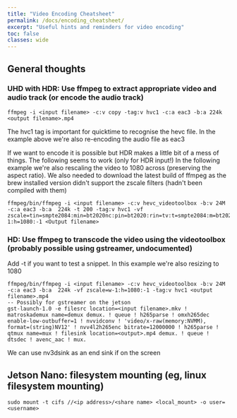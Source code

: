 ```yaml
---
title: "Video Encoding Cheatsheet"
permalink: /docs/encoding_cheatsheet/
excerpt: "Useful hints and reminders for video encoding"
toc: false
classes: wide
---
```

## General thoughts

### UHD with HDR:  Use ffmpeg to extract appropriate video and audio track (or encode the audio track)
```
ffmpeg -i <input filename> -c:v copy -tag:v hvc1 -c:a eac3 -b:a 224k <output filename>.mp4
```
The hvc1 tag is important for quicktime to recognise the hevc file.  In the example above we're also re-encoding the audio file as eac3

If we want to encode it is possible but HDR makes a little bit of a mess of things.  The following seems to work (only for HDR input!) In the following example we're also rescaling the video to 1080 across (preserving the aspect ratio).  We also needed to download the latest build of ffmpeg as the brew installed version didn't support the zscale filters (hadn't been compiled with them)

```
ffmpeg/bin/ffmpeg -i <input filename> -c:v hevc_videotoolbox -b:v 24M -c:a eac3 -b:a  224k -t 200 -tag:v hvc1 -vf zscale=tin=smpte2084:min=bt2020nc:pin=bt2020:rin=tv:t=smpte2084:m=bt2020nc:p=bt2020:r=tv,zscale=t=linear:npl=100,format=gbrpf32le,zscale=p=bt709,tonemap=tonemap=hable:desat=0,zscale=t=bt709:m=bt709:r=tv,colormatrix=bt709:bt601,zscale=w-1:h=1080:-1 <Output filename>
```

### HD:  Use ffmpeg to transcode the video using the videotoolbox (probably possible using gstreamer, undocumented)

Add -t <seconds> if you want to test a snippet.  In this example we're also resizing to 1080

```
ffmpeg/bin/ffmpeg -i <input filename> -c:v hevc_videotoolbox -b:v 24M -c:a eac3 -b:a  224k -vf zscale=w-1:h=1080:-1 -tag:v hvc1 <output filename>.mp4
-- Possibly for gstreamer on the jetson
gst-launch-1.0 -e filesrc location=<input filename>.mkv ! matroskademux name=demux demux. ! queue ! h265parse ! omxh265dec enable-low-outbuffer=1 ! nvvidconv ! 'video/x-raw(memory:NVMM), format=(string)NV12' ! nvv4l2h265enc bitrate=12000000 ! h265parse ! qtmux name=mux ! filesink location=<output>.mp4 demux. ! queue ! dtsdec ! avenc_aac ! mux.
```

We can use nv3dsink as an end sink if on the screen

## Jetson Nano: filesystem mounting (eg, linux filesystem mounting)
```
sudo mount -t cifs //<ip address>/<share name> <local_mount> -o user=<username>
```
